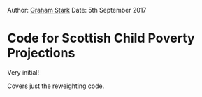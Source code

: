 Author: [Graham Stark](graham.stark@virtual-worlds.biz)
Date: 5th September 2017

# Code for Scottish Child Poverty Projections

Very initial!

Covers just the reweighting code.





